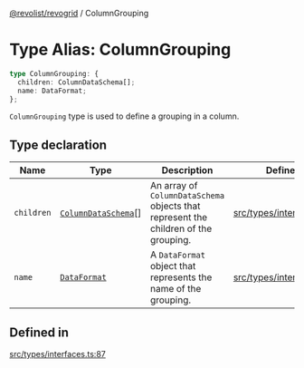 [@revolist/revogrid](README.md) / ColumnGrouping

# Type Alias: ColumnGrouping

```ts
type ColumnGrouping: {
  children: ColumnDataSchema[];
  name: DataFormat;
};
```

`ColumnGrouping` type is used to define a grouping in a column.

## Type declaration

| Name | Type | Description | Defined in |
| ------ | ------ | ------ | ------ |
| `children` | [`ColumnDataSchema`](TypeAlias.ColumnDataSchema.md)[] | An array of `ColumnDataSchema` objects that represent the children of the grouping. | [src/types/interfaces.ts:91](https://github.com/revolist/revogrid/blob/479ecce95b25b0761395add7477e34a6fe066174/src/types/interfaces.ts#L91) |
| `name` | [`DataFormat`](TypeAlias.DataFormat.md) | A `DataFormat` object that represents the name of the grouping. | [src/types/interfaces.ts:95](https://github.com/revolist/revogrid/blob/479ecce95b25b0761395add7477e34a6fe066174/src/types/interfaces.ts#L95) |

## Defined in

[src/types/interfaces.ts:87](https://github.com/revolist/revogrid/blob/479ecce95b25b0761395add7477e34a6fe066174/src/types/interfaces.ts#L87)
